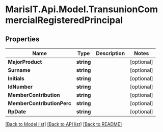 
# MarisIT.Api.Model.TransunionCommercialRegisteredPrincipal

## Properties

Name | Type | Description | Notes
------------ | ------------- | ------------- | -------------
**MajorProduct** | **string** |  | [optional] 
**Surname** | **string** |  | [optional] 
**Initials** | **string** |  | [optional] 
**IdNumber** | **string** |  | [optional] 
**MemberContribution** | **string** |  | [optional] 
**MemberContributionPerc** | **string** |  | [optional] 
**RpDate** | **string** |  | [optional] 

[[Back to Model list]](../README.md#documentation-for-models)
[[Back to API list]](../README.md#documentation-for-api-endpoints)
[[Back to README]](../README.md)


